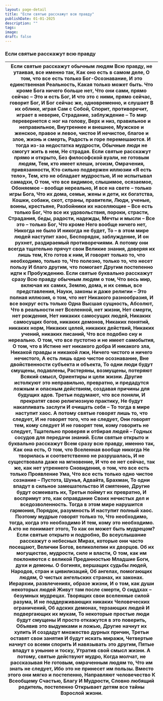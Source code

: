 ```yaml
---
layout: page-detail
title: "Если святые расскажут всю правду"
publishDate: 01-01-2025
description: ""
tags:
image:
draft: false
---
```


### Если святые расскажут всю правду

| Если святые расскажут обычным людям  Всю правду, не утаивая, все именно так,  Как оно есть в самом деле,  О том, что все есть только Бог-Осознавание,  И это единственная Реальность,  Какая только может быть.  Что кроме Бога ничего больше нет,  Что они сами, прямо сейчас –  Это и есть Бог,  И что это с ними, прямо сейчас, говорит Бог,  И Бог сейчас же, одновременно, и слушает  В их облике, играя Сам с Собой,  Спорит, противоречит, играет в неверие,  Страдание, заблуждение –  То мир перевернется с ног на голову,  Верх и низ, правильное и неправильное,  Внутреннее и внешнее,  Мужское и женское, правое и левое, чистое  И нечистое, благое и злое, жизнь и смерть,  Радость и горе перемешаются.  И тогда из-за недостатка мудрости,  Обычные люди не смогут жить в нем,  Не страдая.  Если святые расскажут прямо и открыто,  Без философской вуали, не готовым людям,  Тем, кто имеет клеши, эгоизм,  Омрачения, привязанности,  Кто сильно подвержен иллюзии «Я есть тело»,  Тем, кто не обладает мудростью,  И не испытывал самадхи,  О том, что все видимое, слышимое, осязаемое,  Обоняемое – вообще нереально,  И все на свете – только игры Бога,  Что их дома, семьи, жены и дети, их богатства,  Кошки, собаки, скот, страны, правители,  Люди, ученые, воины, крестьяне,  Разбойники их населяющие –  Все есть только Бог,  Что все их удовольствия, пороки, страсти,  Страдания, беды, радости, надежды,  Мечты и мысли –  Все это – только Бог,  Что кроме Него вообще ничего нет,  Никогда не было  И никогда не будет,  То – в этом мире людей наступит хаос,  Беспорядок, заблуждение,  И он рухнет, раздираемый противоречиями.  А потому они всегда тщательно прячут свои  Великие знания, доверяя их лишь тем,  Кто готов к ним,  И говорят только то, что необходимо, только то,  Что полезно, только то, что несет пользу  И благо другим, что помогает  Другим постепенно идти к Пробуждению.  Если святые буквально расскажут сразу  Всю правду обычным людям о том,  Что весь мир, включая их самих,  Землю, дома, и их семьи, все представления,  Науки, законы и даже религии –  Это полная иллюзия, о том, что нет  Никакого разнообразия,  И все вокруг есть только  Одна Высшая сущность, Абсолют,  Что в реальности нет Вселенной, нет жизни,  Нет смерти, нет рождения,  Нет никаких самосущих людей,  Никаких самосущих богов, никаких демонов,  Никаких понятий, никаких норм,  Никаких целей, никаких действий,  Никаких учений, никаких писаний,  Что все подобно сну и нереально.  О том, что все пустотно и не имеет самобытия,  О том, что в Истине нет никакого добра  И никакого зла,  Никакой правды и никакой лжи,  Ничего чистого и ничего нечистого,  А есть лишь одно чистое осознавание,  Вне двойственности субъекта и объекта,  То одни люди будут смущены, подавлены,  Растеряны, возмущены, потеряют  Всякий смысл,  Ориентиры и цели жизни.  Другие истолкуют это неправильно, превратно, и предадутся ложным и опасным действиям, создавая причины для будущих адов. Третьи подумают, что все поняли,  И прекратят свою религиозную практику,  Не будут накапливать заслуги  И очищать себя –  То тогда в мире наступит хаос.  А потому святые говорят лишь то, что следует,  И не говорят того, что не следует,  Они говорят тем, кому следует  И не говорят тем, кому говорить не следует,  Тщательно проверяя и отбирая людей –  Годных сосудов для передачи знаний.  Если святые открыто и буквально расскажут  Всем сразу всю правду, именно так,  Как она есть,  О том, что Вселенная вообще никогда Не творилась и соответственно не разрушалась,  И не существовала даже на мгновение, И что ее нет сейчас, так же, как нет утреннего  Сновидения, о том, что все есть только  Проявление Ума,  Что все есть только одно чистое сознание – Пустота, Шунья, Адвайта, Брахман,  То одни впадут в сильное замешательство  И смятение,  Другие будут осмеивать их,  Третьи поймут их превратно,  И воспримут это, как оправдание  Своих нечистых дел и вседозволенность.  Тогда в этом мире нарушится гармония,  Порядок, разумность  И наступит полный хаос.  Поэтому мудрые говорят только то,  Что необходимо, тогда, когда это необходимо  И тем, кому это необходимо.  А кто не понимает этого,  То как он может быть мудрецом?  Если святые открыто и подробно,  Во всеуслышание расскажут о небесных  Мирах, которые они часто посещают,  Величии Богов, великолепии их дворцов.  Об их могуществе, мудрости, силе и власти,  О том, как им поклоняются с великой  Преданностью  Младшие Боги, духи и демоны.  О богинях, вершащих судьбы людей,  Народов, стран и цивилизаций,  Об ангелах, помогающих людям,  О чистых ангельских странах, их законах.  Иерархии, развлечениях, образе жизни,  И о том, как души некоторых людей  Живут там после смерти,  О сиддхах – безумных мудрецах.  Творящих свои вселенные силой разума,  И не поддерживающих никаких  Человеческих ограничений,  Об адских демонах, терзающих людей  И подвергающих их мукам,  То некоторые простые люди будут смущены  И просто откажутся в это поверить,  Объявив это выдумками и ложью,  Другие начнут их хулить  И создадут множество дурных причин,  Третьи оставят свои занятия  И будут искать миражи,  Четвертые начнут со всеми спорить  И навязывать это другим,  Пятые впадут в уныние и тоску,  Утратив свой смысл жизни.  А потому, святые действуют мудро,  Когда молчат, не рассказывая  Не готовым, омраченным людям то,  Что им знать не следует,  Ибо это не принесет им пользы.  Вместо этого они мягко и постепенно,  Направляют человечество  К Всеобщему Счастью, Благу  И Мудрости,  Словно любящий родитель, постепенно  Открывает детям все тайны  Взрослой жизни. |
| ------------------------------------------------------------------------------------------------------------------------------------------------------------------------------------------------------------------------------------------------------------------------------------------------------------------------------------------------------------------------------------------------------------------------------------------------------------------------------------------------------------------------------------------------------------------------------------------------------------------------------------------------------------------------------------------------------------------------------------------------------------------------------------------------------------------------------------------------------------------------------------------------------------------------------------------------------------------------------------------------------------------------------------------------------------------------------------------------------------------------------------------------------------------------------------------------------------------------------------------------------------------------------------------------------------------------------------------------------------------------------------------------------------------------------------------------------------------------------------------------------------------------------------------------------------------------------------------------------------------------------------------------------------------------------------------------------------------------------------------------------------------------------------------------------------------------------------------------------------------------------------------------------------------------------------------------------------------------------------------------------------------------------------------------------------------------------------------------------------------------------------------------------------------------------------------------------------------------------------------------------------------------------------------------------------------------------------------------------------------------------------------------------------------------------------------------------------------------------------------------------------------------------------------------------------------------------------------------------------------------------------------------------------------------------------------------------------------------------------------------------------------------------------------------------------------------------------------------------------------------------------------------------------------------------------------------------------------------------------------------------------------------------------------------------------------------------------------------------------------------------------------------------------------------------------------------------------------------------------------------------------------------------------------------------------------------------------------------------------------------------------------------------------------------------------------------------------------------------------------------------------------------------------------------------------------------------------------------------------------------------------------------------------------------------------------------------------------------------------------------------------------------------------------------------------------------------------------------------------------------------------------------------------------------------------------------------------------------------------------------------------------------------------------------------------------------------------------------------------------------------------------------------------------------------------------------------------------------------------------------------------------------------------------------------------------------------------------------------------------------------------------------------------------------------------------------------------------------------------------------------------------------------------------------------------------------------------------------------------------------------------------------------------------------------------------------------------------------------------------------------------------------------------------------------------------------------------------------------------------------------------------------------------------------------------------------------------------------------------------------------------------------------------------------------------------------------------------------------------------------------------------------------------------------------------------------------------------------------------------------------------------------------------------------------------------------------------------------------------------------------------------------------------------------------------------------------------------------------------------------------------------------------------------------------------------------------------------------------------------------------------------------------------------------------------------------------------------------------------------------------------ |
  
  
